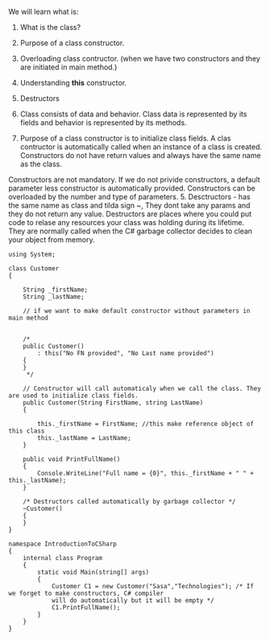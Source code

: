 We will learn what is:

1. What is the class?
2. Purpose of a class constructor.
3. Overloading class contructor. (when we have two constructors and they are initiated in main method.)
4. Understanding **this** constructor.
5. Destructors


1. Class consists of data and behavior. Class data is represented by its fields and behavior is represented by its methods.
2. Purpose of a class constructor is to initialize class fields. A clas contructor is automatically called when an instance of a class is created. Constructors do not have return values and always have the same name as the class.

Constructors are not mandatory. If we do not privide constructors, a default parameter less constructor is automatically provided.
Constructors can be overloaded by the number and type of parameters.
5. Desctructors - has the same name as class and tilda sign ~, They dont take any params and they do not return any value. Destructors are places where you could put code to relase any resources your class was holding during its lifetime. 
They are normally called when the C# garbage collector decides to clean your object from memory.

```
using System;

class Customer
{

    String _firstName;
    String _lastName;

    // if we want to make default constructor without parameters in main method


    /*
    public Customer()
        : this("No FN provided", "No Last name provided")
    {
    } 
     */

    // Constructor will call automaticaly when we call the class. They are used to initialize class fields.
    public Customer(String FirstName, string LastName)
    { 
    
        this._firstName = FirstName; //this make reference object of this class
        this._lastName = LastName;
    }

    public void PrintFullName()
    {
        Console.WriteLine("Full name = {0}", this._firstName + " " + this._lastName);   
    }

    /* Destructors called automatically by garbage collector */
    ~Customer()
    { 
    }
}

namespace IntroductionToCSharp
{
    internal class Program
    {
        static void Main(string[] args)
        {
            Customer C1 = new Customer("Sasa","Technologies"); /* If we forget to make constructors, C# compiler
            will do automatically but it will be empty */
            C1.PrintFullName();
        }
    }
}
```
